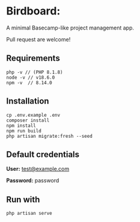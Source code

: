 # Birdboard:
A minimal Basecamp-like project management app.

Pull request are welcome!

## Requirements
```
php -v // (PHP 8.1.8)
node -v // v18.6.0
npm -v  // 8.14.0
```

## Installation
```
cp .env.example .env
composer install
npm install
npm run build
php artisan migrate:fresh --seed
```

## Default credentials
**User:** test@example.com

**Password:** password

## Run with
```
php artisan serve
```
